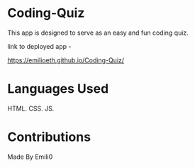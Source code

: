 # Coding-Quiz

This app is designed to serve as an easy and fun coding quiz.

link to deployed app - 

https://emilioeth.github.io/Coding-Quiz/

# Languages Used

HTML. CSS. JS.

# Contributions 

Made By Emili0
